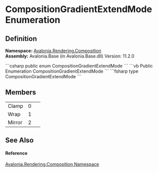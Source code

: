 # CompositionGradientExtendMode Enumeration




## Definition
**Namespace:** <a href="N_Avalonia_Rendering_Composition">Avalonia.Rendering.Composition</a>  
**Assembly:** Avalonia.Base (in Avalonia.Base.dll) Version: 11.2.0

<Tabs groupId="api-code-preview">
<TabItem value="csharp" label="C#">
```csharp
public enum CompositionGradientExtendMode
```
</TabItem>
<TabItem value="vb" label="VB">
```vb
Public Enumeration CompositionGradientExtendMode
```
</TabItem>
<TabItem value="fsharp" label="F#">
```fsharp
type CompositionGradientExtendMode
```
</TabItem>
</Tabs>



## Members
<table>
<tr>
<td>Clamp</td>
<td>0</td>
<td> </td>
</tr>
<tr>
<td>Wrap</td>
<td>1</td>
<td> </td>
</tr>
<tr>
<td>Mirror</td>
<td>2</td>
<td> </td>
</tr>
</table>

## See Also


#### Reference
<a href="N_Avalonia_Rendering_Composition">Avalonia.Rendering.Composition Namespace</a>  
